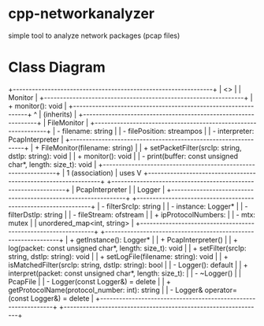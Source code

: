 # cpp-networkanalyzer
simple tool to analyze network packages (pcap files)

# Class Diagram

+---------------------------------------------------------------+
|                           <<abstract>>                        |
|                             Monitor                           |
+---------------------------------------------------------------+
| + monitor(): void                                             |
+---------------------------------------------------------------+
             ^
             | (inherits)
             |
+---------------------------------------------------------------+
|                           FileMonitor                         |
+---------------------------------------------------------------+
| - filename: string                                            |
| - filePosition: streampos                                     |
| - interpreter: PcapInterpreter                                |
+---------------------------------------------------------------+
| + FileMonitor(filename: string)                               |
| + setPacketFilter(srcIp: string, dstIp: string): void         |
| + monitor(): void                                             |
| - print(buffer: const unsigned char*, length: size_t): void   |
+---------------------------------------------------------------+
      | 1 (association)
      | uses
      V
+---------------------------------------------------------------+           +---------------------------------------------------------------+
|                         PcapInterpreter                       |           |                               Logger                          |
+---------------------------------------------------------------+           +---------------------------------------------------------------+
| - filterSrcIp: string                                         |           | - instance: Logger*                                           |
| - filterDstIp: string                                         |           | - fileStream: ofstream                                        |
| + ipProtocolNumbers:                                          |           | - mtx: mutex                                                  |
|   unordered_map<int, string>                                  |           +---------------------------------------------------------------+
+---------------------------------------------------------------+           | + getInstance(): Logger*                                      |
| + PcapInterpreter()                                           |           | + log(packet: const unsigned char*, length: size_t): void     |
| + setFilter(srcIp: string, dstIp: string): void               |           | + setLogFile(filename: string): void                          |
| + isMatchedFilter(srcIp: string, dstIp: string): bool         |           | - Logger(): default                                           |
| + interpret(packet: const unsigned char*, length: size_t):    |           | - ~Logger()                                                   |
|   PcapFile                                                    |           | - Logger(const Logger&) = delete                              |
| + getProtocolName(protocol_number: int): string               |           | - Logger& operator=(const Logger&) = delete                   |
+---------------------------------------------------------------+           +---------------------------------------------------------------+
